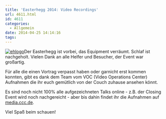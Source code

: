 ```yaml
---
title: 'Easterhegg 2014: Video Recordings'
url: 4611.html
id: 4611
categories:
  - Allgemein
date: 2014-04-25 14:14:16
tags:
---
```


[![ehlogo](https://blog.shackspace.de/wp-content/uploads/2014/04/ehlogo-282x300.png)](https://blog.shackspace.de/wp-content/uploads/2014/04/ehlogo.png)Der Easterhegg ist vorbei, das Equipment verräumt. Schlaf ist nachgeholt.
Vielen Dank an alle Helfer und Besucher, der Event war großartig.

Für alle die einen Vortrag verpasst haben oder garnicht erst kommen konnten, gibt es dank dem Team vom VOC (Video Operations Center) Aufnahmen die ihr euch gemütlich von der Couch zuhause ansehen könnt.

Es sind noch nicht 100% alle aufgezeichneten Talks online - z.B. der Closing Event wird noch nachgereicht - aber bis dahin findet ihr die Aufnahmen auf [media.ccc.de](http://cdn.media.ccc.de/events/eh2014/).

Viel Spaß beim schauen!